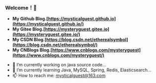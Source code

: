### Welcome！👋 
+ **My Github Blog.[https://mysticalguest.github.io](https://mysticalguest.github.io/)**
+ **My Gitee Blog.[https://mysteryguest.gitee.io](https://mysteryguest.gitee.io/)**
+ **My CSDN Blog.[https://blog.csdn.net/etherealsymbol](https://blog.csdn.net/etherealsymbol/)**
+ **My CNBlogs Blog.[https://www.cnblogs.com/mysteryguest](https://www.cnblogs.com/mysteryguest/)**

- 🔭 I’m currently working on java source code...
- 🌱 I’m currently learning Java, MySQL, Spring, Redis, Elasticsearch...
- 📫 How to reach me: mysticalguest@163.com

<!--
**MysticalGuest/mysticalguest** is a ✨ _special_ ✨ repository 
because its `README.md` (this file) appears on your GitHub profile.

Here are some ideas to get you started:

- 🔭 I’m currently working on ...
- 🌱 I’m currently learning ...
- 👯 I’m looking to collaborate on ...
- 🤔 I’m looking for help with ...
- 💬 Ask me about ...
- 📫 How to reach me: ...
- 😄 Pronouns: ...
- ⚡ Fun fact: ...
-->
